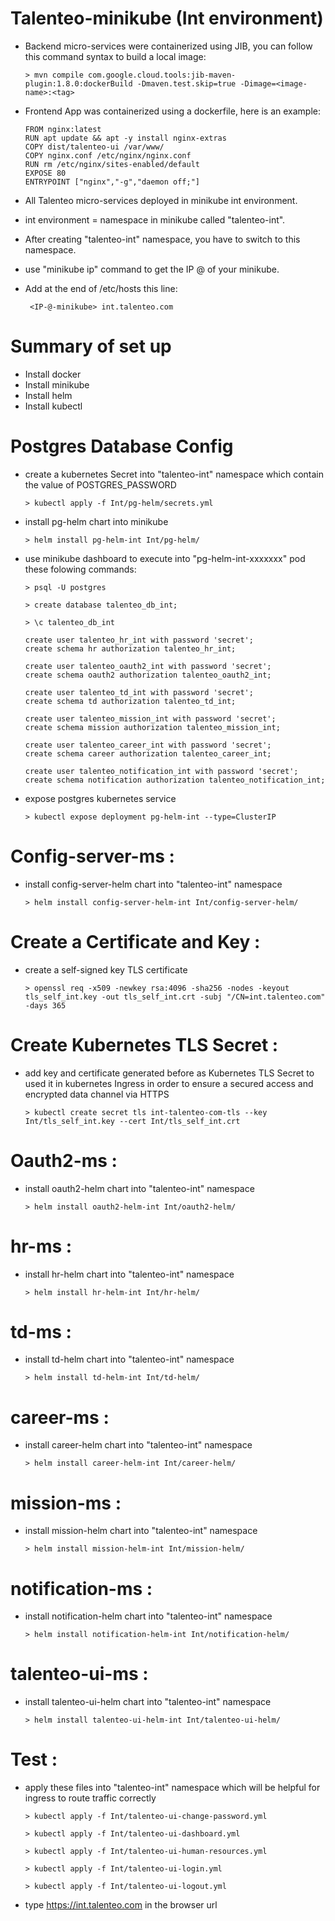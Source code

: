 # Talenteo-minikube (Int environment)
+ Backend micro-services were containerized using JIB, you can follow this command syntax to build a local image:
    
    ```
    > mvn compile com.google.cloud.tools:jib-maven-plugin:1.8.0:dockerBuild -Dmaven.test.skip=true -Dimage=<image-name>:<tag>
    ```
+ Frontend App was containerized using a dockerfile, here is an example:
    ```
    FROM nginx:latest
    RUN apt update && apt -y install nginx-extras
    COPY dist/talenteo-ui /var/www/
    COPY nginx.conf /etc/nginx/nginx.conf
    RUN rm /etc/nginx/sites-enabled/default
    EXPOSE 80
    ENTRYPOINT ["nginx","-g","daemon off;"]
    ```
+ All Talenteo micro-services deployed in minikube int environment. 
+ int environment = namespace in minikube called "talenteo-int".
+ After creating "talenteo-int" namespace, you have to switch to this namespace.
+ use "minikube ip" command to get the IP @ of your minikube.
+ Add at the end of /etc/hosts this line:  
    ```
     <IP-@-minikube> int.talenteo.com
    ```

# Summary of set up
+ Install docker
+ Install minikube
+ Install helm
+ Install kubectl


# Postgres Database Config
+ create a kubernetes Secret into "talenteo-int" namespace which contain the value of POSTGRES_PASSWORD
    
    ```
    > kubectl apply -f Int/pg-helm/secrets.yml 
    ```

+ install pg-helm chart into minikube

    ```
    > helm install pg-helm-int Int/pg-helm/
    ```
+ use minikube dashboard to execute into "pg-helm-int-xxxxxxx" pod these folowing commands:

    ```
    > psql -U postgres
    ```
    ```
    > create database talenteo_db_int;
    ```
    ```
    > \c talenteo_db_int
    ```
    ```
    create user talenteo_hr_int with password 'secret';
    create schema hr authorization talenteo_hr_int;

    create user talenteo_oauth2_int with password 'secret';
    create schema oauth2 authorization talenteo_oauth2_int;

    create user talenteo_td_int with password 'secret';
    create schema td authorization talenteo_td_int;

    create user talenteo_mission_int with password 'secret';
    create schema mission authorization talenteo_mission_int;

    create user talenteo_career_int with password 'secret';
    create schema career authorization talenteo_career_int;

    create user talenteo_notification_int with password 'secret';
    create schema notification authorization talenteo_notification_int;
    ```
+ expose postgres kubernetes service
    ```
    > kubectl expose deployment pg-helm-int --type=ClusterIP
    ```

# Config-server-ms :
+ install config-server-helm chart into "talenteo-int" namespace

    ```
    > helm install config-server-helm-int Int/config-server-helm/
    ```

# Create a Certificate and Key :
+ create a self-signed key TLS certificate

    ```
    > openssl req -x509 -newkey rsa:4096 -sha256 -nodes -keyout tls_self_int.key -out tls_self_int.crt -subj "/CN=int.talenteo.com" -days 365
    ```

# Create Kubernetes TLS Secret :
+ add key and certificate generated before as Kubernetes TLS Secret to used it in kubernetes Ingress in order to ensure a secured access and encrypted data channel via HTTPS

    ```
    > kubectl create secret tls int-talenteo-com-tls --key Int/tls_self_int.key --cert Int/tls_self_int.crt
    ```

# Oauth2-ms :
+ install oauth2-helm chart into "talenteo-int" namespace

    ```
    > helm install oauth2-helm-int Int/oauth2-helm/
    ```


# hr-ms :
+ install hr-helm chart into "talenteo-int" namespace

    ```
    > helm install hr-helm-int Int/hr-helm/
    ```
# td-ms :
+ install td-helm chart into "talenteo-int" namespace

    ```
    > helm install td-helm-int Int/td-helm/
    ```
# career-ms :
+ install career-helm chart into "talenteo-int" namespace

    ```
    > helm install career-helm-int Int/career-helm/
    ```
# mission-ms :
+ install mission-helm chart into "talenteo-int" namespace

    ```
    > helm install mission-helm-int Int/mission-helm/
    ```
# notification-ms :
+ install notification-helm chart into "talenteo-int" namespace

    ```
    > helm install notification-helm-int Int/notification-helm/
    ```
# talenteo-ui-ms :
+ install talenteo-ui-helm chart into "talenteo-int" namespace

    ```
    > helm install talenteo-ui-helm-int Int/talenteo-ui-helm/
    ```
# Test :
+ apply these files into "talenteo-int" namespace which will be helpful for ingress to route traffic correctly

    ```
    > kubectl apply -f Int/talenteo-ui-change-password.yml
    ```
    ```
    > kubectl apply -f Int/talenteo-ui-dashboard.yml
    ```
    ```
    > kubectl apply -f Int/talenteo-ui-human-resources.yml
    ```
    ```
    > kubectl apply -f Int/talenteo-ui-login.yml
    ```
    ```
    > kubectl apply -f Int/talenteo-ui-logout.yml
    ```
+ type https://int.talenteo.com in the browser url